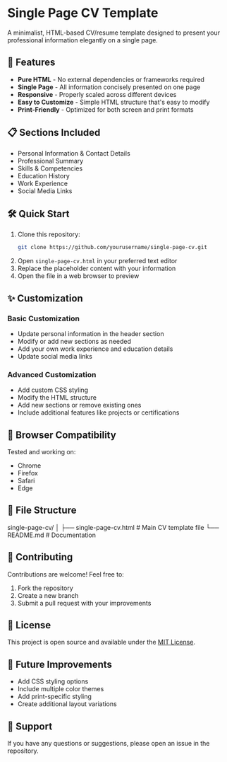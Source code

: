 # Single Page CV Template

A minimalist, HTML-based CV/resume template designed to present your professional information elegantly on a single page.

## 🚀 Features

- **Pure HTML** - No external dependencies or frameworks required
- **Single Page** - All information concisely presented on one page
- **Responsive** - Properly scaled across different devices
- **Easy to Customize** - Simple HTML structure that's easy to modify
- **Print-Friendly** - Optimized for both screen and print formats

## 📋 Sections Included

- Personal Information & Contact Details
- Professional Summary
- Skills & Competencies
- Education History
- Work Experience
- Social Media Links

## 🛠️ Quick Start

1. Clone this repository:
   ```bash
   git clone https://github.com/yourusername/single-page-cv.git
   ```
2. Open `single-page-cv.html` in your preferred text editor
3. Replace the placeholder content with your information
4. Open the file in a web browser to preview

## ✨ Customization

### Basic Customization
- Update personal information in the header section
- Modify or add new sections as needed
- Add your own work experience and education details
- Update social media links

### Advanced Customization
- Add custom CSS styling
- Modify the HTML structure
- Add new sections or remove existing ones
- Include additional features like projects or certifications

## 📱 Browser Compatibility

Tested and working on:
- Chrome
- Firefox
- Safari
- Edge

## 📄 File Structure
single-page-cv/
│
├── single-page-cv.html # Main CV template file
└── README.md # Documentation

## 🤝 Contributing

Contributions are welcome! Feel free to:
1. Fork the repository
2. Create a new branch
3. Submit a pull request with your improvements

## 📝 License

This project is open source and available under the [MIT License](LICENSE).

## 🎯 Future Improvements

- Add CSS styling options
- Include multiple color themes
- Add print-specific styling
- Create additional layout variations

## 📧 Support

If you have any questions or suggestions, please open an issue in the repository.
